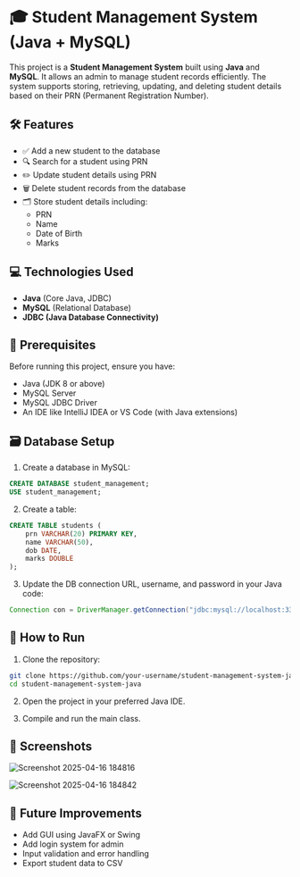 
# 🎓 Student Management System (Java + MySQL)

This project is a **Student Management System** built using **Java** and **MySQL**. It allows an admin to manage student records efficiently. The system supports storing, retrieving, updating, and deleting student details based on their PRN (Permanent Registration Number).

## 🛠️ Features

- ✅ Add a new student to the database  
- 🔍 Search for a student using PRN  
- ✏️ Update student details using PRN  
- 🗑️ Delete student records from the database  
- 🗂️ Store student details including:
  - PRN
  - Name
  - Date of Birth
  - Marks

## 💻 Technologies Used

- **Java** (Core Java, JDBC)
- **MySQL** (Relational Database)
- **JDBC (Java Database Connectivity)**

## 🧾 Prerequisites

Before running this project, ensure you have:

- Java (JDK 8 or above)
- MySQL Server
- MySQL JDBC Driver
- An IDE like IntelliJ IDEA or VS Code (with Java extensions)

## 🗃️ Database Setup

1. Create a database in MySQL:

```sql
CREATE DATABASE student_management;
USE student_management;
```

2. Create a table:

```sql
CREATE TABLE students (
    prn VARCHAR(20) PRIMARY KEY,
    name VARCHAR(50),
    dob DATE,
    marks DOUBLE
);
```

3. Update the DB connection URL, username, and password in your Java code:
```java
Connection con = DriverManager.getConnection("jdbc:mysql://localhost:3306/student_management", "root", "your_password");
```

## 🚀 How to Run

1. Clone the repository:
```bash
git clone https://github.com/your-username/student-management-system-java.git
cd student-management-system-java
```

2. Open the project in your preferred Java IDE.

3. Compile and run the main class.

## 📸 Screenshots

![Screenshot 2025-04-16 184816](https://github.com/user-attachments/assets/e08b06c2-5b83-4f57-91cf-83eefce51dd8)

![Screenshot 2025-04-16 184842](https://github.com/user-attachments/assets/d1e35a36-2cad-4509-8639-93bc240137f7)

## 📌 Future Improvements

- Add GUI using JavaFX or Swing  
- Add login system for admin  
- Input validation and error handling  
- Export student data to CSV

